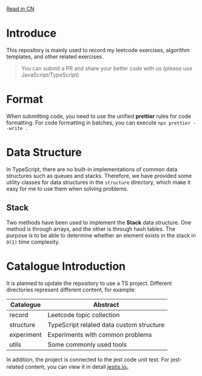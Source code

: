 [Read in CN](./README_CN.md)

# Introduce

This repository is mainly used to record my leetcode exercises, algorithm templates, and other related exercises.

> You can submit a PR and share your better code with us (please use JavaScript/TypeScript)

# Format

When submitting code, you need to use the unified **prettier** rules for code formatting. For code formatting in batches, you can execute `npx prettier --write .`

# Data Structure

In TypeScript, there are no built-in implementations of common data structures such as queues and stacks. Therefore, we have provided some utility classes for data structures in the `structure` directory, which make it easy for me to use them when solving problems.

## Stack

Two methods have been used to implement the **Stack** data structure. One method is through arrays, and the other is through hash tables. The purpose is to be able to determine whether an element exists in the stack in `O(1)` time complexity.

# Catalogue Introduction

It is planned to update the repository to use a TS project. Different directories represent different content, for example:

| Catalogue  | Abstract                                 |
| ---------- | ---------------------------------------- |
| record     | Leetcode topic collection                |
| structure  | TypeScript related data custom structure |
| experiment | Experiments with common problems         |
| utils      | Some commonly used tools                 |

In addition, the project is connected to the jest code unit test. For jest-related content, you can view it in detail [jestjs.io](https://jestjs.io/docs/getting-started)。
